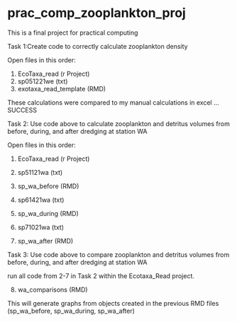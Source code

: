 # prac_comp_zooplankton_proj
This is a final project for practical computing

Task 1:Create code to correctly calculate zooplankton density

Open files in this order:

1. EcoTaxa_read (r Project)
2. sp051221we (txt)
3. exotaxa_read_template (RMD)

These calculations were compared to my manual calculations in excel ... SUCCESS

Task 2: Use code above to calculate zooplankton and detritus volumes from before, during, and after dredging at station WA

Open files in this order:

1. EcoTaxa_read (r Project)

2. sp51121wa (txt)
3. sp_wa_before (RMD)

4. sp61421wa (txt)
5. sp_wa_during (RMD)

6. sp71021wa (txt)
7. sp_wa_after (RMD)

Task 3: Use code above to compare zooplankton and detritus volumes from before, during, and after dredging at station WA

run all code from 2-7 in Task 2 within the Ecotaxa_Read project.

8. wa_comparisons (RMD)

This will generate graphs from objects created in the previous RMD files (sp_wa_before, sp_wa_during, sp_wa_after)
